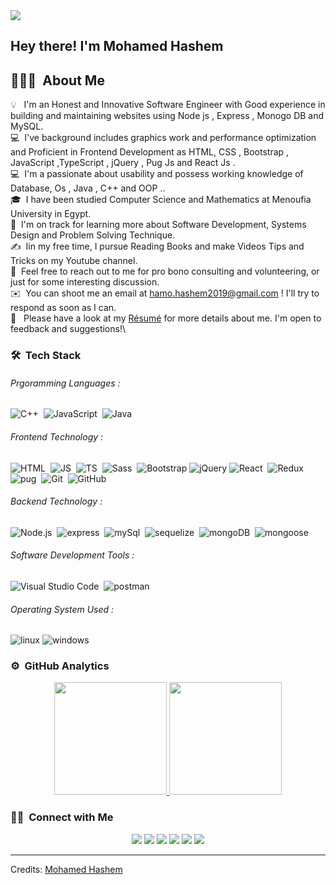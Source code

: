 <img src="https://raw.githubusercontent.com/Aditya664/Aditya664/main/68747470733a2f2f6d69726f2e6d656469756d2e636f6d2f6d61782f313434342f312a5a352d6c576b797a635242356168676d3971797876672e706e67.png">

<h2>Hey there! I'm Mohamed Hashem</h2>

<!-- ## 👋 &nbsp;Hey there! I'm Aditya -->

## 👨🏻‍💻 &nbsp;About Me

💡 &nbsp; I'm an Honest and Innovative Software Engineer with Good experience in building and maintaining websites using Node js , Express , Monogo DB and MySQL.\
💻 &nbsp;I've background includes graphics work and performance optimization and Proficient in Frontend Development as HTML, CSS , Bootstrap , JavaScript ,TypeScript , jQuery , Pug Js and React Js .\
💻 &nbsp;I'm a passionate about usability and possess working knowledge of Database, Os , Java , C++ and OOP ..\
🎓 &nbsp;I have been studied Computer Science and Mathematics at Menoufia University in Egypt.\
🌱 &nbsp;I'm on track for learning more about Software Development, Systems Design and Problem Solving Technique.\
✍️ &nbsp;Iin my free time, I pursue Reading Books and make Videos Tips and Tricks on my Youtube channel.\
💬 &nbsp;Feel free to reach out to me for pro bono consulting and volunteering, or just for some interesting discussion.\
✉️ &nbsp;You can shoot me an email at hamo.hashem2019@gmail.com ! I'll try to respond as soon as I can.\
📄 &nbsp; Please have a look at my [Résumé](https://drive.google.com/file/d/1xmt8MaFvmazPz35mKOY1GvqHE_QrnhGL/view?usp=sharing) for more details about me. I'm open to feedback and suggestions!\


### 🛠 &nbsp;Tech Stack
###### Prgoramming Languages :
![C++](https://img.shields.io/badge/-C++-05122A?style=flat&logo=C%2B%2B&logoColor=00599C)&nbsp;
![JavaScript](https://img.shields.io/badge/-JavaScript-05122A?style=flat&logo=javascript)&nbsp;
![Java](https://img.shields.io/badge/-Java-05122A?style=flat&logo=Java&logoColor=FFA518)&nbsp;

###### Frontend Technology :
![HTML](https://img.shields.io/badge/-HTML-05122A?style=flat&logo=HTML5)&nbsp;
![JS](https://img.shields.io/badge/-JavaScript-05122A?style=flat&logo=javascript)&nbsp;
![TS](https://img.shields.io/badge/-TypeScript-05122A?style=flat&logo=typescript)&nbsp;
![Sass](https://img.shields.io/badge/-Sass-05122A?style=flat&logo=Sass)&nbsp;
![Bootstrap](https://img.shields.io/badge/-Bootstrap-05122A?style=flat&logo=bootstrap&logoColor=63D7)
![jQuery](https://img.shields.io/badge/-jQuery-05122A?style=flat&logo=jQuery)
![React](https://img.shields.io/badge/-React%20Js-05122A?style=flat&logo=react)&nbsp;
![Redux](https://img.shields.io/badge/-Redux-05122A?style=flat&logo=Redux)&nbsp;
![pug](https://img.shields.io/badge/-Pug%20Js-05122A?style=flat&logo=pug)&nbsp;
![Git](https://img.shields.io/badge/-Git-05122A?style=flat&logo=git)&nbsp;
![GitHub](https://img.shields.io/badge/-GitHub-05122A?style=flat&logo=github)&nbsp;

###### Backend Technology :
![Node.js](https://img.shields.io/badge/-Node.js-05122A?style=flat&logo=node.js)&nbsp;
![express](https://img.shields.io/badge/-Express-05122A?style=flat&logo=express)&nbsp;
![mySql](https://img.shields.io/badge/-MySql-05122A?style=flat&logo=mySql&logoColor=fff)&nbsp;
![sequelize](https://img.shields.io/badge/-Sequelize-05122A?style=flat&logo=sequelize)&nbsp;
![mongoDB](https://img.shields.io/badge/-MongoDB-05122A?style=flat&logo=mongoDB)&nbsp;
![mongoose](https://img.shields.io/badge/-Mongoose%20ODM-05122A?style=flat&logo=mongoose)&nbsp;

###### Software Development Tools :
![Visual Studio Code](https://img.shields.io/badge/-Visual%20Studio%20Code-05122A?style=flat&logo=visual-studio-code&logoColor=007ACC)&nbsp;
![postman](https://img.shields.io/badge/-postman-05122A?style=flat&logo=postman)&nbsp;

###### Operating System Used :
![linux](https://img.shields.io/badge/-linux-05122A?style=flat&logo=linux)
![windows](https://img.shields.io/badge/-windows-05122A?style=flat&logo=windows)


### ⚙️ &nbsp;GitHub Analytics

<p align="center">
<a href="https://github.com/AVS1508">
  <img height="180em" src="https://github-readme-stats-eight-theta.vercel.app/api?username=Mohamed-Hashem&show_icons=true&theme=algolia&include_all_commits=true&count_private=true"/>
  <img height="180em" src="https://github-readme-stats-eight-theta.vercel.app/api/top-langs/?username=Mohamed-Hashem&layout=compact&langs_count=8&theme=algolia"/>
</a>
</p>

### 🤝🏻 &nbsp;Connect with Me

<p align="center">
<a href="https://t.me/joinchat/JT-1y_xK_xk1ZjI0"><img src="https://img.shields.io/badge/-Topics%20and%20Courses-09c?style=flat&logo=telegram"/></a>
<a href="https://codeforces.com/profile/Mohamed_Ha4em"><img src="https://img.shields.io/badge/-Mohamed_Ha4em-white?style=flat&logo=Codeforces&logoColor=inhert"/></a>
<a href="https://www.linkedin.com/in/mohamedhashem/"><img src="https://img.shields.io/badge/-mohamedhashem-0077B5?style=flat&logo=Linkedin&logoColor=white"/></a>
<a href="mailto:hamo.hashem2019@gmail.com"><img src="https://img.shields.io/badge/-hamo.hashem2019-D14836?style=flat&logo=Gmail&logoColor=white"/></a>
<a href="https://instagram.com/mohamed.ha4em"><img src="https://img.shields.io/badge/-mohamed.ha4em-E4405F?style=flat&logo=Instagram&logoColor=white"/></a>
<a href="https://facebook.com/Mohamd.Ha4em"><img src="https://img.shields.io/badge/-Mohamd.Ha4em-1877F2?style=flat&logo=Facebook&logoColor=white"/></a>
</p>

-----
Credits: [Mohamed Hashem](https://github.com/Mohamed-Hashem)
